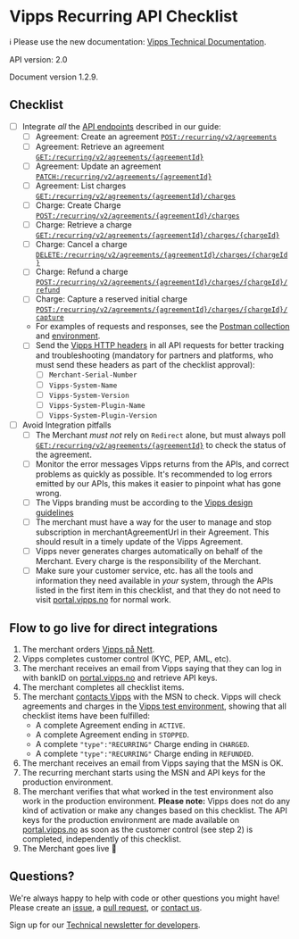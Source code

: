 <!-- START_METADATA
---
title: Checklist
sidebar_position: 40
---
END_METADATA -->

# Vipps Recurring API Checklist

<!-- START_COMMENT -->

ℹ️ Please use the new documentation:
[Vipps Technical Documentation](https://vippsas.github.io/vipps-developer-docs/).

<!-- END_COMMENT -->

API version: 2.0

Document version 1.2.9.

## Checklist

- [ ] Integrate _all_ the [API endpoints](vipps-recurring-api.md) described in our guide:
    - [ ] Agreement: Create an agreement [`POST:/recurring/v2/agreements`][draft-agreement-endpoint]
    - [ ] Agreement: Retrieve an agreement [`GET:/recurring/v2/agreements/{agreementId}`][fetch-agreement-endpoint]
    - [ ] Agreement: Update an agreement [`PATCH:/recurring/v2/agreements/{agreementId}`][update-agreement-put-endpoint]
    - [ ] Agreement: List charges [`GET:/recurring/v2/agreements/{agreementId}/charges`][list-charges-endpoint]
    - [ ] Charge: Create Charge [`POST:/recurring/v2/agreements/{agreementId}/charges`][create-charge-endpoint]
    - [ ] Charge: Retrieve a charge [`GET:/recurring/v2/agreements/{agreementId}/charges/{chargeId}`][fetch-charge-endpoint]
    - [ ] Charge: Cancel a charge [`DELETE:/recurring/v2/agreements/{agreementId}/charges/{chargeId}`][cancel-charge-endpoint]
    - [ ] Charge: Refund a charge [`POST:/recurring/v2/agreements/{agreementId}/charges/{chargeId}/refund`][refund-charge-endpoint]
    - [ ] Charge: Capture a reserved initial charge [`POST:/recurring/v2/agreements/{agreementId}/charges/{chargeId}/capture`][capture-charge-endpoint]
    - For examples of requests and responses, see the [Postman collection](./tools/vipps-recurring-api-postman-collection.json) and [environment](https://github.com/vippsas/vipps-developers/blob/master/tools/vipps-api-global-postman-environment.json).
  - [ ] Send the [Vipps HTTP headers](https://github.com/vippsas/vipps-developers/blob/master/vipps-getting-started.md#vipps-http-headers)
        in all API requests for better tracking and troubleshooting
        (mandatory for partners and platforms, who must send these headers as part of the checklist approval):
      - [ ] `Merchant-Serial-Number`
      - [ ] `Vipps-System-Name`
      - [ ] `Vipps-System-Version`
      - [ ] `Vipps-System-Plugin-Name`
      - [ ] `Vipps-System-Plugin-Version`
- [ ] Avoid Integration pitfalls
    - [ ] The Merchant _must not_ rely on `Redirect` alone, but must always poll [`GET:/recurring/v2/agreements/{agreementId}`][fetch-agreement-endpoint] to check the status of the agreement.
    - [ ] Monitor the error messages Vipps returns from the APIs, and correct problems as quickly as possible. It's recommended to log errors emitted by our APIs, this makes it easier to pinpoint what has gone wrong.
    - [ ] The Vipps branding must be according to the [Vipps design guidelines](https://github.com/vippsas/vipps-design-guidelines)
    - [ ] The merchant must have a way for the user to manage and stop subscription in merchantAgreementUrl in their Agreement. This should result in a timely update of the Vipps Agreement.
    - [ ] Vipps never generates charges automatically on behalf of the Merchant. Every charge is the responsibility of the Merchant.
    - [ ] Make sure your customer service, etc. has all the tools and information they need
          available in _your_ system, through the APIs listed in the first item in this checklist,
          and that they do not need to visit
          [portal.vipps.no](https://portal.vipps.no)
          for normal work.

## Flow to go live for direct integrations

1. The merchant orders [Vipps på Nett](https://www.vipps.no/produkter-og-tjenester/bedrift/ta-betalt-paa-nett/ta-betalt-paa-nett/).
2. Vipps completes customer control (KYC, PEP, AML, etc).
3. The merchant receives an email from Vipps saying that they can log in with bankID on [portal.vipps.no](https://portal.vipps.no) and retrieve API keys.
4. The merchant completes all checklist items.
5. The merchant [contacts Vipps](https://github.com/vippsas/vipps-developers/blob/master/contact.md) with the MSN to check.
   Vipps will check agreements and charges in the [Vipps test environment](https://github.com/vippsas/vipps-developers/blob/master/vipps-test-environment.md), showing that all checklist items have been fulfilled:
    - A complete Agreement ending in `ACTIVE`.
    - A complete Agreement ending in `STOPPED`.
    - A complete `"type":"RECURRING"` Charge ending in  `CHARGED`.
    - A complete `"type":"RECURRING"` Charge ending in  `REFUNDED`.
6. The merchant receives an email from Vipps saying that the MSN is OK.
7. The recurring merchant starts using the MSN and API keys for the production environment.
8. The merchant verifies that what worked in the test environment also work in the production environment.
   **Please note:** Vipps does not do any kind of activation or make any changes based on this checklist.
   The API keys for the production environment are made available on
   [portal.vipps.no](https://portal.vipps.no)
   as soon as the customer control (see step 2) is completed, independently of this checklist.
9. The Merchant goes live 🎉

## Questions?

We're always happy to help with code or other questions you might have!
Please create an [issue](https://github.com/vippsas/vipps-recurring-api/issues),
a [pull request](https://github.com/vippsas/vipps-recurring-api/pulls),
or [contact us](https://vippsas.github.io/vipps-developer-docs/docs/vipps-developers/contact).

Sign up for our [Technical newsletter for developers](https://vippsas.github.io/vipps-developer-docs/docs/vipps-developers/newsletters).

[list-agreements-endpoint]: https://vippsas.github.io/vipps-developer-docs/api/recurring#tag/Agreement-v2-endpoints/operation/ListAgreements
[draft-agreement-endpoint]: https://vippsas.github.io/vipps-developer-docs/api/recurring#tag/Agreement-v2-endpoints/operation/DraftAgreement
[fetch-agreement-endpoint]: https://vippsas.github.io/vipps-developer-docs/api/recurring#tag/Agreement-v2-endpoints/operation/FetchAgreement
[update-agreement-patch-endpoint]: https://vippsas.github.io/vipps-developer-docs/api/recurring#tag/Agreement-v2-endpoints/operation/UpdateAgreementPatch
[update-agreement-put-endpoint]: https://vippsas.github.io/vipps-developer-docs/api/recurring#tag/Agreement-v2-endpoints/operation/UpdateAgreementPut
[force-accept-agreement-endpoint]: https://vippsas.github.io/vipps-developer-docs/api/recurring#tag/Agreement-v2-endpoints/operation/acceptUsingPATCH
[list-charges-endpoint]: https://vippsas.github.io/vipps-developer-docs/api/recurring#tag/Charge-v2-endpoints/operation/ListCharges
[create-charge-endpoint]: https://vippsas.github.io/vipps-developer-docs/api/recurring#tag/Charge-v2-endpoints/operation/CreateCharge
[fetch-charge-endpoint]: https://vippsas.github.io/vipps-developer-docs/api/recurring#tag/Charge-v2-endpoints/operation/FetchCharge
[cancel-charge-endpoint]: https://vippsas.github.io/vipps-developer-docs/api/recurring#tag/Charge-v2-endpoints/operation/CancelCharge
[capture-charge-endpoint]: https://vippsas.github.io/vipps-developer-docs/api/recurring#tag/Charge-v2-endpoints/operation/CaptureCharge
[refund-charge-endpoint]: https://vippsas.github.io/vipps-developer-docs/api/recurring#tag/Charge-v2-endpoints/operation/RefundCharge
[userinfo-endpoint]: https://vippsas.github.io/vipps-developer-docs/api/recurring#tag/Userinfo-Endpoint/operation/getUserinfo
[access-token-endpoint]: https://vippsas.github.io/vipps-developer-docs/api/recurring#tag/Authorization-Service/operation/getAccessToken
[vipps-test-environment]: https://github.com/vippsas/vipps-developers/blob/master/vipps-test-environment.md
